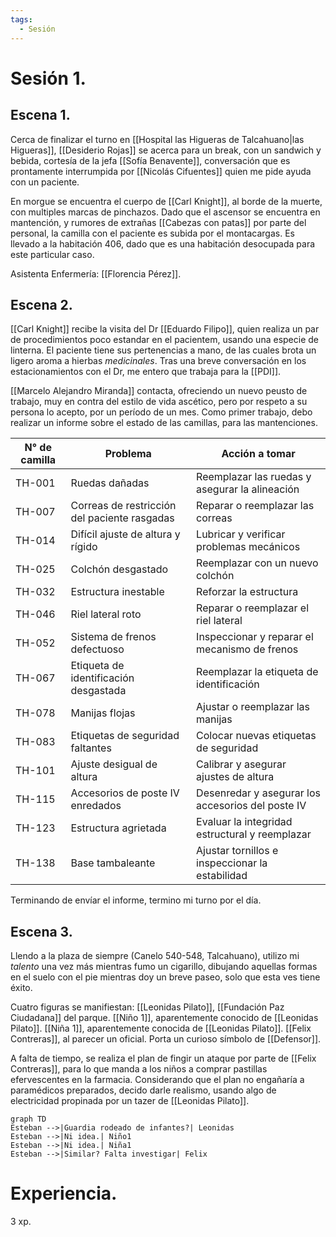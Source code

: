```yaml
---
tags:
  - Sesión
---
```

# Sesión 1.

## Escena 1.

Cerca de finalizar el turno en [[Hospital las Higueras de Talcahuano|las Higueras]], [[Desiderio Rojas]] se acerca para un break, con un sandwich y bebida, cortesía de la jefa [[Sofía Benavente]],  conversación que es prontamente interrumpida por [[Nicolás Cifuentes]] quien me pide ayuda con un paciente.

En morgue se encuentra el cuerpo de [[Carl Knight]], al borde de la muerte, con multiples marcas de pinchazos. Dado que el ascensor se encuentra en mantención, y rumores de extrañas [[Cabezas con patas]] por parte del personal, la camilla con el paciente es subida por el montacargas.
Es llevado a la habitación 406, dado que es una habitación desocupada para este particular caso.

Asistenta Enfermería: [[Florencia Pérez]].

## Escena 2.

[[Carl Knight]] recibe la visita del Dr [[Eduardo Filipo]], quien realiza un par de procedimientos poco estandar en el pacientem, usando una especie de linterna. El paciente tiene sus pertenencias a mano, de las cuales brota un ligero aroma a hierbas _medicinales_. Tras una breve conversación en los estacionamientos con el Dr, me entero que trabaja para la [[PDI]].

[[Marcelo Alejandro Miranda]] contacta, ofreciendo un nuevo peusto de trabajo, muy en contra del estilo de vida ascético, pero por respeto a su persona lo acepto, por un período de un mes. Como primer trabajo, debo realizar un informe sobre el estado de las camillas, para las mantenciones.

| N° de camilla | Problema                                  | Acción a tomar                                |
|---------------|-------------------------------------------|-----------------------------------------------|
| TH-001        | Ruedas dañadas                            | Reemplazar las ruedas y asegurar la alineación|
| TH-007        | Correas de restricción del paciente rasgadas | Reparar o reemplazar las correas             |
| TH-014        | Difícil ajuste de altura y rígido         | Lubricar y verificar problemas mecánicos     |
| TH-025        | Colchón desgastado                        | Reemplazar con un nuevo colchón              |
| TH-032        | Estructura inestable                      | Reforzar la estructura                        |
| TH-046        | Riel lateral roto                        | Reparar o reemplazar el riel lateral         |
| TH-052        | Sistema de frenos defectuoso              | Inspeccionar y reparar el mecanismo de frenos|
| TH-067        | Etiqueta de identificación desgastada     | Reemplazar la etiqueta de identificación     |
| TH-078        | Manijas flojas                            | Ajustar o reemplazar las manijas             |
| TH-083        | Etiquetas de seguridad faltantes          | Colocar nuevas etiquetas de seguridad        |
| TH-101        | Ajuste desigual de altura                 | Calibrar y asegurar ajustes de altura        |
| TH-115        | Accesorios de poste IV enredados          | Desenredar y asegurar los accesorios del poste IV|
| TH-123        | Estructura agrietada                      | Evaluar la integridad estructural y reemplazar|
| TH-138        | Base tambaleante                          | Ajustar tornillos e inspeccionar la estabilidad|

Terminando de envíar el informe, termino mi turno por el día.

## Escena 3.

Llendo a la plaza de siempre (Canelo 540-548, Talcahuano), utilizo mi _talento_ una vez más mientras fumo un cigarillo, dibujando aquellas formas en el suelo con el pie mientras doy un breve paseo, solo que esta ves tiene éxito.

Cuatro figuras se manifiestan:
[[Leonidas Pilato]], [[Fundación Paz Ciudadana]] del parque.
[[Niño 1]], aparentemente conocido de [[Leonidas Pilato]].
[[Niña 1]], aparentemente conocida de [[Leonidas Pilato]].
[[Felix Contreras]], al parecer un oficial. Porta un curioso símbolo de [[Defensor]].

A falta de tiempo, se realiza el plan de fingir un ataque por parte de [[Felix Contreras]], para lo que manda a los niños a comprar pastillas efervescentes en la farmacia. Considerando que el plan no engañaría a paramédicos preparados, decido darle realismo, usando algo de electricidad propinada por un tazer de [[Leonidas Pilato]].

```mermaid
graph TD
Esteban -->|Guardia rodeado de infantes?| Leonidas
Esteban -->|Ni idea.| Niño1
Esteban -->|Ni idea.| Niña1
Esteban -->|Similar? Falta investigar| Felix
```

# Experiencia.

3 xp.